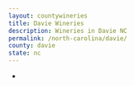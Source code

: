 ```yaml
---
layout: countywineries
title: Davie Wineries
description: Wineries in Davie NC
permalink: /north-carolina/davie/
county: davie
state: nc
---
```

-

